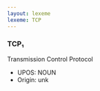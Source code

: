```yaml
---
layout: lexeme
lexeme: TCP
---
```


###  TCP₁

Transmission Control Protocol
* UPOS:  NOUN
* Origin:  unk

